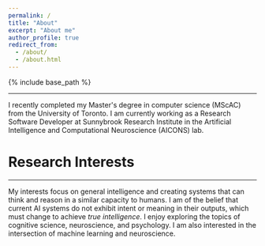 ```yaml
---
permalink: /
title: "About"
excerpt: "About me"
author_profile: true
redirect_from: 
  - /about/
  - /about.html
---
```


{% include base_path %}

---
I recently completed my Master's degree in computer science (MScAC) from the University of Toronto. I am currently working as a Research Software Developer at Sunnybrook Research Institute in the Artificial Intelligence and Computational Neuroscience (AICONS) lab.
# Research Interests
---
My interests focus on general intelligence and creating systems that can think and reason in a similar capacity to humans. I am of the belief that current AI systems do not exhibit intent or meaning in their outputs, which must change to achieve *true intelligence*. I enjoy exploring the topics of cognitive science, neuroscience, and psychology. I am also interested in the intersection of machine learning and neuroscience. 